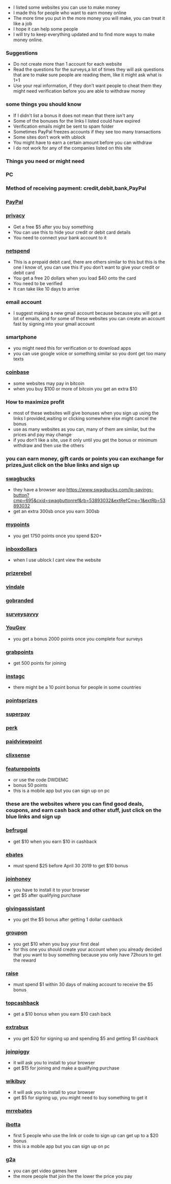 - I listed some websites you can use to make money
- I made this for people who want to earn money online
- The more time you put in the more money you will make, you can treat it like a job
- I hope it can help some people
- I will try to keep everything updated and to find more ways to make money online. 

### Suggestions
- Do not create more than 1 account for each website
- Read the questions for the surveys,a lot of times they will ask questions that are to make sure people are reading them, like it might ask what is 1+1 
- Use your real information, if they don’t want people to cheat them they might need verification before you are able to withdraw money

### some things you should know

- If I didn't list a  bonus it does not mean that there isn't any
- Some of the bonuses for the links I listed could have expired
- Verification emails might be sent to spam folder
- Sometimes PayPal freezes accounts if they see too many transactions
- Some sites don’t work with ublock
- You might have to earn a certain amount before you can withdraw
- I do not work for any of the companies  listed on this site

### Things you need or might need
### PC
### Method of receiving payment: credit,debit,bank,PayPal
### [PayPal](https://www.paypal.com/us/webapps/mpp/account-selection)
### [privacy](https://privacy.com/join/YNYPF)
- Get a free $5 after you buy something
- You can use this to hide your credit or debit card details
- You need to connect your bank account to it

### [netspend](https://www.netspend.com/get-a-prepaid-card/?aid=RAF_1&site_id=RAF_OAC_URL&uref=5696596932)
- This is a prepaid debit card, there are others similar to this but this is the one I know of, you can use this if you don’t want to give your credit or debit card 
- You get a free 20 dollars when you load $40 onto the card
- You need to be verified
- It can take like 10 days to arrive

### email account
- I suggest making a new gmail account because  because you will get a lot of emails, and for some of these websites you can create an account fast by signing into your gmail account

### smartphone
- you might need this for verification or to download apps
- you can use google voice or something similar so you dont get too many texts

### [coinbase](https://www.coinbase.com/join/5c7c2ae53704e20aea8b2f18)
- some websites may pay in bitcoin
- when you buy $100 or more of bitcoin you get an extra $10

### How to maximize profit
- most of these websites will give bonuses when you sign up using the links I provided,waiting or clicking somewhere else might cancel the bonus
- use as many websites as you can, many of them are similar, but the prices and pay may change
- if you don’t like a site, use it only until you get the bonus or minimum withdraw and then use the others


### you can earn money, gift cards or points you can exchange for prizes,just click on the blue links and sign up

### [swagbucks](https://www.swagbucks.com/p/register?rb=53893032)
- they have a browser app:https://www.swagbucks.com/lp-savings-button?cmp=695&cxid=swagbuttonref&rb=53893032&extRefCmp=1&extRb=53893032
- get an extra 300sb once you  earn 300sb

### [mypoints](https://www.mypoints.com?rb=53893189)
- you get 1750 points once you spend $20+

### [inboxdollars](https://www.inboxdollars.com/r/1148873226?ref_src=link)
- when I use ublock I cant view the website

### [prizerebel](https://www.prizerebel.com/index.php?r=8615669)

### [vindale](http://tryvindale.com/VeHYKuiI)

### [gobranded](https://surveys.gobranded.com/users/register/daf3ef6c0cf069f2bf5cd64ea)

### [surveysavvy](https://www.surveysavvy.com/?m=8210512)

### [YouGov](https://today.yougov.com/refer/-wax7WL8JFU6Vu1NM33RCg/)
- you get a bonus 2000 points once you complete four surveys

### [grabpoints](https://grabpoints.com/?ref=GGH0HJ)
- get 500 points for joining

### [instagc](https://www.instagc.com/2261794)
- there might be a 10 point bonus for people in some countries

### [pointsprizes](https://www.pointsprizes.com/ref/13077064)

### [superpay](https://superpay.me/members/withdraw/list.php?ref=anthonyc4654)

### [perk](https://perk.com/r/f84af714)

### [paidviewpoint](http://paidviewpoint.com/?r=n9gv82)

### [clixsense](https://csl.ink/4mLs)

### [featurepoints](https://featu.re/DWDEMC)
- or use the code DWDEMC
- bonus 50 points
- this is a mobile app but you can sign up on pc























### these are the websites where you can find good deals, coupons, and earn cash back and other stuff, just click on the blue links and sign up
### [befrugal](https://www.befrugal.com/rs/FMLSMYG/)
- get $10 when you earn $10 in cashback

### [ebates](https://www.ebates.com/r/ANTHON32911?eeid=28187)
- must spend $25 before April 30 2019 to get $10 bonus

### [joinhoney](https://joinhoney.com/ref/fk6cs95)
- you have to install it to your browser
- get $5 after qualifying purchase

### [givingassistant](https://givingassistant.org/?rid=dC9iBRNuAw)
- you get the $5 bonus after getting 1 dollar cashback

### [groupon](https://www.groupon.com/visitor_referral/h/92fa9b86-a8cf-4f42-95c1-7db67f7b95cc)
- you get $10 	when you buy your first deal
- for this one you should create your account when you already decided that you want to buy something because you only have 72hours to get the reward

### [raise](https://geta.raise.com/AC4211)
- must spend $1 within 30 days of making account to receive the $5 bonus

### [topcashback](https://www.topcashback.com/ref/member318512653859)
- get a $10 bonus when you earn $10 cash back

### [extrabux](https://www.extrabux.com/r/5c898673c0)
- you get $20 for signing up and spending $5 and getting $1 cashback

### [joinpiggy](https://www.joinpiggy.com/#frufreta)
- it will ask you to install to your browser
- get $15 for joining and make a qualifying purchase

### [wikibuy](http://wbuy.me/F06SQL3)
- it will ask you to install to your browser
- get $5 for signing up, you might need to buy something to get it

### [mrrebates](http://www.mrrebates.com?refid=1342922)

### [ibotta](https://ibotta.com/r/uixthxf)
- first 5 people who use the link or code to sign up can get up to a $20 bonus
- this is a mobile app but you can sign up on pc

### [g2a](https://www.g2a.com/r/user-5c89a603602f4)
- you can get video games here
- the more people that join the the lower the price you pay
